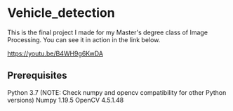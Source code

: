 # Vehicle_detection
This is the final project I made for my Master's degree class of Image Processing. You can see it in action in the link below.

https://youtu.be/B4WH9g6KwDA

## Prerequisites
Python 3.7 (NOTE: Check numpy and opencv compatibility for other Python versions)
Numpy 1.19.5
OpenCV 4.5.1.48
